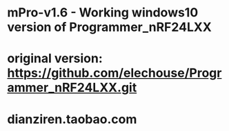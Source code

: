 # mPro-v1.6 - Working windows10 version of Programmer_nRF24LXX
# original version: https://github.com/elechouse/Programmer_nRF24LXX.git
# dianziren.taobao.com